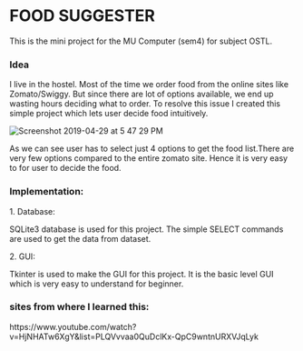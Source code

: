 <h1> FOOD SUGGESTER </h1>
This is the mini project for the MU Computer (sem4) for subject OSTL.

<h3>Idea</h3>
 <p>I live in the hostel. Most of the time we order food from the online sites like Zomato/Swiggy. But since there are lot of options available, we end up wasting hours deciding what to order. To resolve this issue I created this simple project which lets user decide food intuitively.</p>
 
![Screenshot 2019-04-29 at 5 47 29 PM](https://user-images.githubusercontent.com/29236532/56896194-b8439e80-6aa8-11e9-84d9-4d164013c6c6.png)


<p>As we can see user has to select just 4 options to get the food list.There are very few options compared to the entire zomato site. Hence it is very easy to for user to decide the food.</p>

<h3>Implementation:</h3>
<p>1. Database:</p>
<p>SQLite3 database is used for this project. The simple SELECT commands are used to get the data from dataset.</p>
<p>2. GUI:</p>
<p>Tkinter is used to make the GUI for this project. It is the basic level GUI which is very easy to understand for beginner.</p>

<h3>sites from where I learned this:</h3>
 <link>https://www.youtube.com/watch?v=HjNHATw6XgY&list=PLQVvvaa0QuDclKx-QpC9wntnURXVJqLyk</link>
